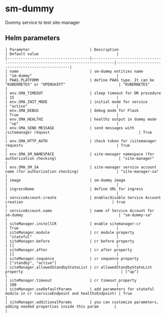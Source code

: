 # sm-dummy

Dummy service to test site-manager

## Helm parameters

    | Parameter                           | Description                                                                    | Default value                                   |
    |-------------------------------------|--------------------------------------------------------------------------------|-------------------------------------------------|
    | name                                | sm-dummy entities name                                                         | "sm-dummy"                                      |
    | PAAS_PLATFORM                       | define PAAS type. It can be "KUBERNETES" or "OPENSHIFT"                        | "KUBERNETES"                                    |
    | env.SMA_TIMEOUT                     | sleep timeout for DR procedure                                                 | 15                                              |
    | env.SMA_INIT_MODE                   | initial mode for service                                                       | "active"                                        |
    | env.SMA_DEBUG                       | debug mode for Flask                                                           | True                                            |
    | env.SMA_HEALTHZ                     | healthz output in dummy mode                                                   | "up"                                            |
    | env.SMA_SEND_MESSAGE                | send messages with /sitemanager request                                        | True                                            |
    | env.SMA_HTTP_AUTH                   | check token for /sitemanager requests                                          | True                                            |
    | env.SMA_SM_NAMESPACE                | site-manager namespace (for authorization checking)                            | "site-manager"                                  |
    | env.SMA_SM_SA                       | site-manager service account name (for authorization checking)                 | "site-manager-sa"                               |
    | image                               | sm-dummy image                                                                 |                                                 |
    | ingressName                         | define URL for ingress                                                         |                                                 |
    | serviceAccount.create               | enable/disable Service Account creation                                        | true                                            |
    | serviceAccount.name                 | name of Service Account for sm-dummy                                           | "sm-dummy-sa"                                   |
    | siteManager.instellCR               | enable sitemanager-cr                                                          | True                                            |
    | siteManager.module                  | cr module property                                                             | "stateful"                                      |
    | siteManager.before                  | cr before property                                                             | []                                              |
    | siteManager.after                   | cr after property                                                              | []                                              |
    | siteManager.sequence                | cr sequence property                                                           | ["standby", "active"]                           |
    | siteManager.allowedStandbyStateList | cr allowedStandbyStateList property                                            | ["up"]                                          |
    | siteManager.timeout                 | cr timeout property                                                            | 180                                             |
    | siteManager.useDefaultParams        | add parameters for stateful module in cr (serviceEndpoint and healthzEndpoint) | True                                            |
    | siteManager.additionalParams        | you can customize parameters, adding needed properties inside this param       |                                                 |